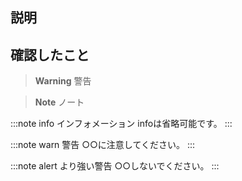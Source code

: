 ## 説明
<!-- このプルリクエストの説明を書いてください -->

## 確認したこと
<!-- 動作確認した内容を書いてください -->

> **Warning**
>警告

>**Note**
>ノート

:::note info
インフォメーション
infoは省略可能です。
:::

:::note warn
警告
○○に注意してください。
:::

:::note alert
より強い警告
○○しないでください。
:::

